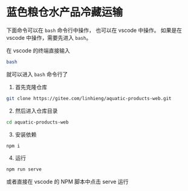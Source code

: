 # 蓝色粮仓水产品冷藏运输

下面命令可以在 `bash` 命令行中操作，
也可以在 vscode 中操作。
如果是在 vscode 中操作，需要先进入 `bash`。

在 vscode 的终端直接输入
```bash
bash
```
就可以进入 `bash` 命令行了

1. 首先克隆仓库

```bash
git clone https://gitee.com/linhieng/aquatic-products-web.git
```

2. 然后进入仓库目录

```bash
cd aquatic-products-web
```

3. 安装依赖

```bash
npm i
```

4. 运行

```bash
npm run serve
```

或者直接在 vscode 的 NPM 脚本中点击 serve 运行

